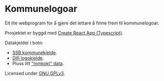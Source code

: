 # Kommunelogoar

Eit lite webprogram for å gjere det lettare å finne frem til kommunelogoar.

Prosjektet er byggd med [Create React App (Typescript)](https://github.com/wmonk/create-react-app-typescript).

Datakjelder i botn:

- [SSB kommunekjelde](https://data.norge.no/data/statistisk-sentralbyrå/kommuneinndeling).
- [Difi logokjelde](https://orglogo.difi.no/api).
- Pluss litt ["himkokt" data](https://github.com/nilsnh/kommunelogoar/blob/master/src/data/municipality-data-resources.ts).

Licensed under [GNU GPLv3](https://choosealicense.com/licenses/gpl-3.0/).
